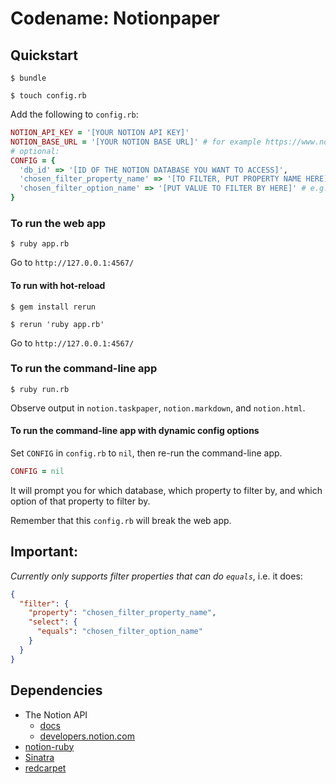 # Codename: Notionpaper

## Quickstart

`$ bundle`

`$ touch config.rb`

Add the following to `config.rb`:

```rb
NOTION_API_KEY = '[YOUR NOTION API KEY]'
NOTION_BASE_URL = '[YOUR NOTION BASE URL]' # for example https://www.notion.so/username/
# optional:
CONFIG = {
  'db_id' => '[ID OF THE NOTION DATABASE YOU WANT TO ACCESS]',
  'chosen_filter_property_name' => '[TO FILTER, PUT PROPERTY NAME HERE]', # e.g. 'Status'
  'chosen_filter_option_name' => '[PUT VALUE TO FILTER BY HERE]' # e.g. 'Todo'
}
```

### To run the web app

`$ ruby app.rb`

Go to `http://127.0.0.1:4567/`

#### To run with hot-reload

`$ gem install rerun`

`$ rerun 'ruby app.rb'`

Go to `http://127.0.0.1:4567/`

### To run the command-line app

`$ ruby run.rb`

Observe output in `notion.taskpaper`, `notion.markdown`, and `notion.html`.

#### To run the command-line app with dynamic config options

Set `CONFIG` in `config.rb` to `nil`, then re-run the command-line app.

```rb
CONFIG = nil
```

It will prompt you for which database, which property to filter by, and which option of that property to filter by.

Remember that this `config.rb` will break the web app.

## Important:

_Currently only supports filter properties that can do `equals`_, i.e. it does:

```json
{
  "filter": {
    "property": "chosen_filter_property_name",
    "select": {
      "equals": "chosen_filter_option_name"
    }
  }
}
```

## Dependencies

* The Notion API
  * [docs](https://developers.notion.com/reference/intro)
  * [developers.notion.com](https://developers.notion.com/)
* [notion-ruby](https://github.com/decoch/notion-ruby)
* [Sinatra](https://sinatrarb.com/)
* [redcarpet](https://github.com/vmg/redcarpet)
